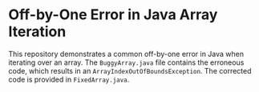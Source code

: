 # Off-by-One Error in Java Array Iteration

This repository demonstrates a common off-by-one error in Java when iterating over an array.  The `BuggyArray.java` file contains the erroneous code, which results in an `ArrayIndexOutOfBoundsException`. The corrected code is provided in `FixedArray.java`.